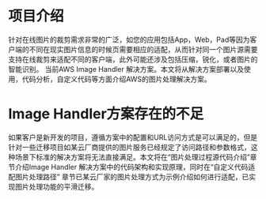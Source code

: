 # 项目介绍
针对在线图片的裁剪需求非常的广泛，如您的应用包括App，Web，Pad等因为客户端的不同在现实图片信息的时候页需要相应的适配，从而针对同一个图片源需要支持在线裁剪来适配不同的客户端，此外可能还涉及包括压缩，锐化，或者图片的智能识别。
当前AWS Image Handler 解决方案。本文将从解决方案部署以及使用，代码分析，自定义代码等方面介绍AWS的图片处理解决方案。

# Image Handler方案存在的不足
如果客户是新开发的项目，遵循方案中的配置和URL访问方式是可以满足的，但是针对一些迁移项目如某云厂商提供的图片服务已经规定了访问路径和参数格式，这种场景下标准的解决方案将无法直接满足。本文将在“图片处理过程源代码介绍”章节介绍Image Handler 解决方案中的代码架构和实现原理，同时在“自定义代码适配图片处理路径” 章节已某云厂家的图片处理方式为示例介绍如何进行适配，已实现图片处理功能的平滑迁移。


